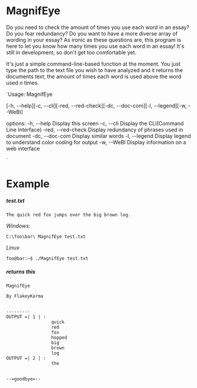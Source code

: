 # MagnifEye
Do you need to check the amount of times you use each word in an essay? Do you fear redundancy? Do you want to have a more diverse array of wording in your essay? As ironic as these questions are, this program is here to let you know how many times you use each word in an essay! It's still in development, so don't get too comfortable yet.

It's just a simple command-line-based function at the moment. You just type the path to the text file you wish to have analyzed and it returns the documents text, the amount of times each word is used above the word used *n* times.

`Usage:
MagnifEye <options> <file>


[-h, --help][-c, --cli][-red, --red-check][-dc, --doc-com][-l, --legend][-w, --WeBI]


options:
	-h,   --help        	Display this screen
	-c,   --cli         	Display the CLI(Command Line Interface)
	-red, --red-check 	Display redundancy of phrases used in document
	-dc,  --doc-com	Display similar words
	-l,   --legend     	Display legend to understand color coding for
	output
	-w,   --WeBI        	Display information on a web interface


`

# Example
##### test.txt

`The quick red fox jumps over the big brown log.`

*Windows*:

`C:\foo\bar\ MagnifEye test.txt`

*Linux*

`foo@bar:~$ ./MagnifEye test.txt`

##### returns this

```
MagnifEye

By FlakeyKarma


---------
OUTPUT =| 1 | :
                 quick
                 red
                 fox
                 hopped
                 big
                 brown
                 log
OUTPUT =| 2 | :
                 the


--=goodbye=--

```

